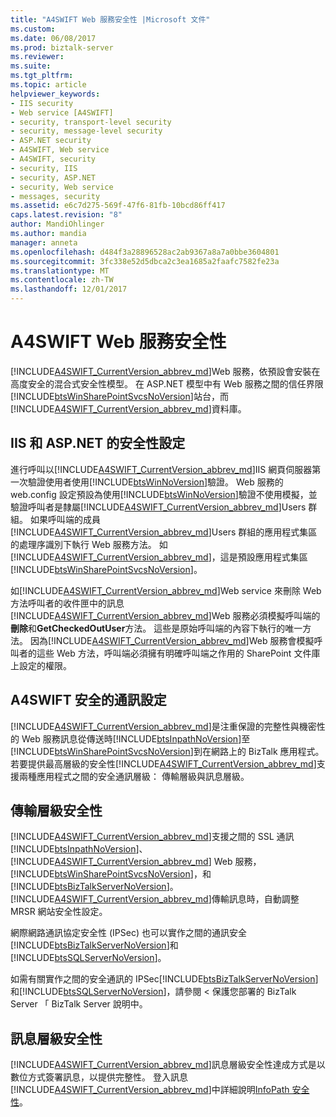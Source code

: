 ```yaml
---
title: "A4SWIFT Web 服務安全性 |Microsoft 文件"
ms.custom: 
ms.date: 06/08/2017
ms.prod: biztalk-server
ms.reviewer: 
ms.suite: 
ms.tgt_pltfrm: 
ms.topic: article
helpviewer_keywords:
- IIS security
- Web service [A4SWIFT]
- security, transport-level security
- security, message-level security
- ASP.NET security
- A4SWIFT, Web service
- A4SWIFT, security
- security, IIS
- security, ASP.NET
- security, Web service
- messages, security
ms.assetid: e6c7d275-569f-47f6-81fb-10bcd86ff417
caps.latest.revision: "8"
author: MandiOhlinger
ms.author: mandia
manager: anneta
ms.openlocfilehash: d484f3a28896528ac2ab9367a8a7a0bbe3604801
ms.sourcegitcommit: 3fc338e52d5dbca2c3ea1685a2faafc7582fe23a
ms.translationtype: MT
ms.contentlocale: zh-TW
ms.lasthandoff: 12/01/2017
---
```

# <a name="a4swift-web-service-security"></a>A4SWIFT Web 服務安全性
[!INCLUDE[A4SWIFT_CurrentVersion_abbrev_md](../../includes/a4swift-currentversion-abbrev-md.md)]Web 服務，依預設會安裝在高度安全的混合式安全性模型。 在 ASP.NET 模型中有 Web 服務之間的信任界限[!INCLUDE[btsWinSharePointSvcsNoVersion](../../includes/btswinsharepointsvcsnoversion-md.md)]站台，而[!INCLUDE[A4SWIFT_CurrentVersion_abbrev_md](../../includes/a4swift-currentversion-abbrev-md.md)]資料庫。  
  
## <a name="iis-and-aspnet-security-settings"></a>IIS 和 ASP.NET 的安全性設定  
 進行呼叫以[!INCLUDE[A4SWIFT_CurrentVersion_abbrev_md](../../includes/a4swift-currentversion-abbrev-md.md)]IIS 網頁伺服器第一次驗證使用者使用[!INCLUDE[btsWinNoVersion](../../includes/btswinnoversion-md.md)]驗證。 Web 服務的 web.config 設定預設為使用[!INCLUDE[btsWinNoVersion](../../includes/btswinnoversion-md.md)]驗證不使用模擬，並驗證呼叫者是隸屬[!INCLUDE[A4SWIFT_CurrentVersion_abbrev_md](../../includes/a4swift-currentversion-abbrev-md.md)]Users 群組。 如果呼叫端的成員[!INCLUDE[A4SWIFT_CurrentVersion_abbrev_md](../../includes/a4swift-currentversion-abbrev-md.md)]Users 群組的應用程式集區的處理序識別下執行 Web 服務方法。 如[!INCLUDE[A4SWIFT_CurrentVersion_abbrev_md](../../includes/a4swift-currentversion-abbrev-md.md)]，這是預設應用程式集區[!INCLUDE[btsWinSharePointSvcsNoVersion](../../includes/btswinsharepointsvcsnoversion-md.md)]。  
  
 如[!INCLUDE[A4SWIFT_CurrentVersion_abbrev_md](../../includes/a4swift-currentversion-abbrev-md.md)]Web service 來刪除 Web 方法呼叫者的收件匣中的訊息[!INCLUDE[A4SWIFT_CurrentVersion_abbrev_md](../../includes/a4swift-currentversion-abbrev-md.md)]Web 服務必須模擬呼叫端的**刪除**和**GetCheckedOutUser**方法。 這些是原始呼叫端的內容下執行的唯一方法。 因為[!INCLUDE[A4SWIFT_CurrentVersion_abbrev_md](../../includes/a4swift-currentversion-abbrev-md.md)]Web 服務會模擬呼叫者的這些 Web 方法，呼叫端必須擁有明確呼叫端之作用的 SharePoint 文件庫上設定的權限。  
  
## <a name="a4swift-secure-communication-settings"></a>A4SWIFT 安全的通訊設定  
[!INCLUDE[A4SWIFT_CurrentVersion_abbrev_md](../../includes/a4swift-currentversion-abbrev-md.md)]是注重保證的完整性與機密性的 Web 服務訊息從傳送時[!INCLUDE[btsInpathNoVersion](../../includes/btsinpathnoversion-md.md)]至[!INCLUDE[btsWinSharePointSvcsNoVersion](../../includes/btswinsharepointsvcsnoversion-md.md)]到在網路上的 BizTalk 應用程式。 若要提供最高層級的安全性[!INCLUDE[A4SWIFT_CurrentVersion_abbrev_md](../../includes/a4swift-currentversion-abbrev-md.md)]支援兩種應用程式之間的安全通訊層級： 傳輸層級與訊息層級。  
  
## <a name="transport-level-security"></a>傳輸層級安全性  
[!INCLUDE[A4SWIFT_CurrentVersion_abbrev_md](../../includes/a4swift-currentversion-abbrev-md.md)]支援之間的 SSL 通訊[!INCLUDE[btsInpathNoVersion](../../includes/btsinpathnoversion-md.md)]、 [!INCLUDE[A4SWIFT_CurrentVersion_abbrev_md](../../includes/a4swift-currentversion-abbrev-md.md)] Web 服務， [!INCLUDE[btsWinSharePointSvcsNoVersion](../../includes/btswinsharepointsvcsnoversion-md.md)]，和[!INCLUDE[btsBizTalkServerNoVersion](../../includes/btsbiztalkservernoversion-md.md)]。 [!INCLUDE[A4SWIFT_CurrentVersion_abbrev_md](../../includes/a4swift-currentversion-abbrev-md.md)]傳輸訊息時，自動調整 MRSR 網站安全性設定。  
  
 網際網路通訊協定安全性 (IPSec) 也可以實作之間的通訊安全[!INCLUDE[btsBizTalkServerNoVersion](../../includes/btsbiztalkservernoversion-md.md)]和[!INCLUDE[btsSQLServerNoVersion](../../includes/btssqlservernoversion-md.md)]。  
  
 如需有關實作之間的安全通訊的 IPSec[!INCLUDE[btsBizTalkServerNoVersion](../../includes/btsbiztalkservernoversion-md.md)]和[!INCLUDE[btsSQLServerNoVersion](../../includes/btssqlservernoversion-md.md)]，請參閱 < 保護您部署的 BizTalk Server 「 BizTalk Server 說明中。  
  
  
## <a name="message-level-security"></a>訊息層級安全性  
[!INCLUDE[A4SWIFT_CurrentVersion_abbrev_md](../../includes/a4swift-currentversion-abbrev-md.md)]訊息層級安全性達成方式是以數位方式簽署訊息，以提供完整性。 登入訊息[!INCLUDE[A4SWIFT_CurrentVersion_abbrev_md](../../includes/a4swift-currentversion-abbrev-md.md)]中詳細說明[InfoPath 安全性](../../adapters-and-accelerators/accelerator-swift/infopath-security.md)。